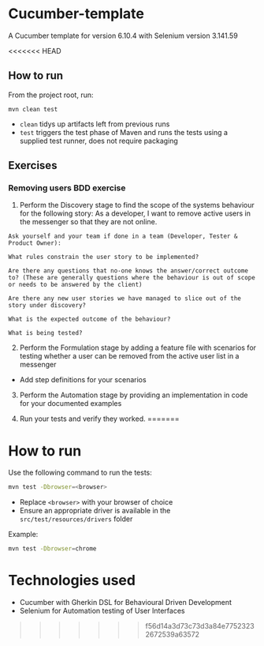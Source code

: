 # Cucumber-template
A Cucumber template for version 6.10.4 with Selenium version 3.141.59

<<<<<<< HEAD
## How to run

From the project root, run:

```
mvn clean test
```

- `clean` tidys up artifacts left from previous runs
- `test` triggers the test phase of Maven and runs the tests using a supplied test runner, does not require packaging

## Exercises

### Removing users BDD exercise

1. Perform the Discovery stage to find the scope of the systems behaviour for the following story: As a developer, I want to remove active users in the messenger so that they are not online.

```
Ask yourself and your team if done in a team (Developer, Tester & Product Owner):

What rules constrain the user story to be implemented?

Are there any questions that no-one knows the answer/correct outcome to? (These are generally questions where the behaviour is out of scope or needs to be answered by the client)

Are there any new user stories we have managed to slice out of the story under discovery?

What is the expected outcome of the behaviour?

What is being tested?
```

2. Perform the Formulation stage by adding a feature file with scenarios for testing whether a user can be removed from the active user list in a messenger

- Add step definitions for your scenarios

3. Perform the Automation stage by providing an implementation in code for your documented examples

4. Run your tests and verify they worked.
=======
# How to run

Use the following command to run the tests:

```sh
mvn test -Dbrowser=<browser>
```

- Replace `<browser>` with your browser of choice
- Ensure an appropriate driver is available in the `src/test/resources/drivers` folder

Example:

```sh
mvn test -Dbrowser=chrome
```

# Technologies used

- Cucumber with Gherkin DSL for Behavioural Driven Development
- Selenium for Automation testing of User Interfaces
>>>>>>> f56d14a3d73c73d3a84e77523232672539a63572
